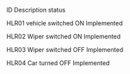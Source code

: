ID	     Description	          status

HLR01	 vehicle switched ON	  Implemented

HLR02	 Wiper switched ON	    Implemented

HLR03	 Wiper switched OFF	    Implemented

HLR04	 Car turned OFF	        Implemented
